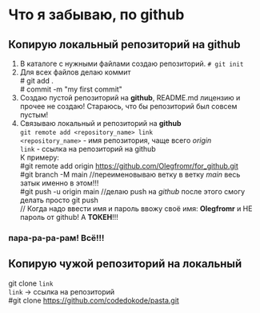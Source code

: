 # Что я забываю, по github
## Копирую локальный репозиторий на github
1. В каталоге с нужными файлами создаю репозиторий.
        `# git init`
2.  Для всех файлов делаю коммит<br>
         # git add .<br>
         # commit -m "my first commit"
3. Создаю пустой репозиторий на **github**, README.md лицензию и прочее не создаю! Стараюсь, что бы репозиторий был совсем пустым!
4. Связываю локальный и репозиторий на **github** <br>
        `git remote add <repository_name> link`<br>
        `<repository_name>` - имя репозитория, чаще всего *origin*<br>
        `link` - ссылка на репозиторий на github<br>
К примеру:<br>
    #git remote add origin https://github.com/Olegfromr/for_github.git<br>
    #git branch -M main     //переименовываю ветку в ветку *main* весь затык именно в этом!!!<br>
    #git push -u origin main    //делаю push на *github* после этого смогу делать просто git push<br>
// Когда надо ввести имя и пароль ввожу своё имя: **Olegfromr** и НЕ пароль от github! А **ТОКЕН**!!!

### пара-ра-ра-рам! Всё!!!

## Копирую чужой репозиторий на локальный
git clone `link`<br> `link` -> ссылка на репозиторий<br>
    #git clone https://github.com/codedokode/pasta.git <br>

